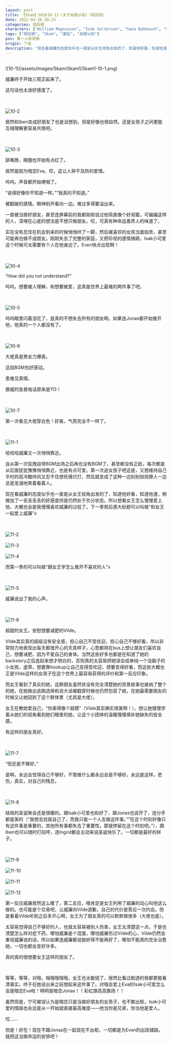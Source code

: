 ```yaml
---
layout: post
title: 【Skam】S01E10-11（关于自我认知）（观后感）
date: 2022-04-26 20:23
categories: 观后感
characters: ["William Magnusson", "Isak Valtersen", "Sana Bakkoush", "Vilde Hellerud Lien"]
tags: ["观后感", "Skam", "羞耻", "自我认知"]
pov: 第一人称视角
origin: 个站
description: "现在看威廉的态度似乎也一直是从女王视角出发的了，知道他好看，知道他渣，稍微加了一丢丢丢丢的好感度但是仍然处于负分状态。所以想看女王怎么慢慢爱上他，大概也会是我慢慢喜欢威廉的过程了。下一季观后感大标题可以叫做“和女王一起爱上威廉”。<br>而第一季的可以叫做“跟女王学怎么推开不喜欢的人”。"
---
```


<br>
![10-1](/assets/images/Skam/Skam1/Skam1-10-1.png)
<br>

威廉终于开始三观正起来了。

这句话也太涨好感度了。

<br><br>
![10-2](/assets/images/Skam/Skam1/Skam1-10-2.png)
<br>

居然和Iben变成好朋友了也是没想到，但是好像也很自然。还是女孩子之间更能互相理解更容易共情吧。

<br><br>
![10-3](/assets/images/Skam/Skam1/Skam1-10-3.png)
<br>

舔嘴唇，眼圈也开始有点红了。

居然是因为暗恋Eva。哎，这让人猝不及防的爱情。

呜呜，声音都开始哽咽了。

“说得好像你不知道一样。”“我真的不知道。”

被戳破的感情。眼神别开看向一边。难过多得要溢出来。

一直被当做好朋友，甚至连屏幕前的我都刚刚说过他简直像个好闺蜜，可偏偏这样的人，深埋在心底的想法是不想只做朋友。哎，可真有种命运愚弄人的味道了。

实在没有忍住在机会到来的时候悄悄绊了一脚，然后被喜欢的女孩当面指责，甚至可能再也做不成朋友。刚刚失去了完整的家庭，又把珍视的感情搞砸，Isak小可爱这个时候可太需要有个人在他身边了。Even快点出现啊！

<br><br>
![10-4](/assets/images/Skam/Skam1/Skam1-10-4.png)
<br>

“How did you not understand?”

呜呜，想要被人理解，和想要被爱，这真是世界上最难的两件事了吧。

<br><br>
![10-5](/assets/images/Skam/Skam1/Skam1-10-5.png)
<br>

呜呜眼里闪着泪花了，是真的不想失去所有的朋友啊。如果连Jonas都开始推开他，他真的一个人都没有了。

<br><br>
![10-6](/assets/images/Skam/Skam1/Skam1-10-6.png)
<br>

大佬真是男友力爆表。

这段BGM也好感动。

患难见真情。

挪威的急救电话原来是113！

<br><br>
![10-7](/assets/images/Skam/Skam1/Skam1-10-7.png)
<br>

第一次看见大佬穿白色！好美，气质完全不一样了。

<br><br>
![11-1](/assets/images/Skam/Skam1/Skam1-11-1.png)
<br>

哈哈哈威廉又一次悄悄靠近。

自从第一次狂拽自带BGM出场之后再也没有BGM了，甚至都没有正脸，每次都是从后面犹犹豫豫悄悄靠近，也是有点可爱。第一次追女孩子吧这是，又想维持自己平时的高冷酷帅风又忍不住想死缠烂打，然后就变成了这种一边别别扭扭撩人一边总是宠溺地笑着看着人。

现在看威廉的态度似乎也一直是从女王视角出发的了，知道他好看，知道他渣，稍微加了一丢丢丢丢的好感度但是仍然处于负分状态。所以想看女王怎么慢慢爱上他，大概也会是我慢慢喜欢威廉的过程了。下一季观后感大标题可以叫做“和女王一起爱上威廉”x

<br><br>
![11-2](/assets/images/Skam/Skam1/Skam1-11-2.png)
<br><br>
![11-3](/assets/images/Skam/Skam1/Skam1-11-3.png)
<br><br>
![11-4](/assets/images/Skam/Skam1/Skam1-11-4.png)
<br>

而第一季的可以叫做“跟女王学怎么推开不喜欢的人”x

<br><br>
![11-5](/assets/images/Skam/Skam1/Skam1-11-5.png)
<br>

威廉说出了我的心声。

<br><br>
![11-6](/assets/images/Skam/Skam1/Skam1-11-6.png)
<br>

超甜的女王。安慰想要减肥的Vilde。

Vilde其实真的超级没有安全感，担心自己不受欢迎，担心自己不够好看，所以非常努力地表现出每天都很开心的天真样子，心思都用在bus上想让朋友们喜欢自己，想要减肥，因为不爱自己的身体。当然这些好多也都是在知道了她的backstory之后连起来想才明白的，否则真的太容易把她误会成单纯一个没脑子的小女孩，虚荣，想要靠hookup让自己变得受欢迎，想要变得好看，而这些大概也正是Vilde这样的女孩子在这个世界上最容易获得的评价和第一反应印象。

而女王看到了真实的她，这群朋友虽然并没有完全清楚她的背景故事也接纳了整个的她，在她做出逃跑选择和说大话被戳穿时候也仍然包容了她，在她最需要朋友的时候又让她回到了这个群体里（尤其是大佬）。

女王在教她爱自己，“你美得像个超模”（Vilde其实确实很美啊！），想让她慢慢学着从她们的视角看到她们眼里的她，让这个小团体的温暖慢慢填补她缺失的安全感。

有这样的朋友真好。

<br><br>
![11-7](/assets/images/Skam/Skam1/Skam1-11-7.png)
<br>

“但还是不够好。”

是啊，永远会觉得自己不够好，不管做什么都永远会是不够好。永远是这样。悲伤，真实，对自己的残忍。

<br><br>
![11-8](/assets/images/Skam/Skam1/Skam1-11-8.png)
<br>

结局的圣诞聚会还是很暖的。跟Isak小可爱也和好了，跟Jonas也说开了，连分手都是美的（“我想去找我自己了，而我只能一个人去做这件事。”“在这个时刻好像只有这件事是重要的，其他所有事都失去了重要性。那就停留在这个时刻吧。”），跟Iben也可以随时打招呼，连Ingrid都会主动来说圣诞快乐了。一切都是最好的样子。

<br><br>
![11-9](/assets/images/Skam/Skam1/Skam1-11-9.png)
<br><br>
![11-10](/assets/images/Skam/Skam1/Skam1-11-10.png)
<br><br>
![11-11](/assets/images/Skam/Skam1/Skam1-11-11.png)
<br><br>
![11-12](/assets/images/Skam/Skam1/Skam1-11-12.png)
<br>

第一反应威廉居然这么暖了，第二反应，哦肯定是女王利用了威廉的动心叫他这么做的。也可能是个交易吧，让威廉向Vilde道歉，自己的代价是答应一次约会。但是看看Vilde听到之后多开心啊，女王为了朋友真的可以默默做很多（大佬也是）。

太容易觉得自己不够好的人，也就太容易被别人伤害，女王太清楚这一点，于是也清楚怎么样对症下药，哪怕威廉是个混蛋，哪怕威廉伤过Vilde的心，Vilde仍然会重视威廉说的话，所以如果连威廉都说她好得不能再好了，哪怕不能真的完全治愈她，一切也都会变好许多。

真的真的很想要女王这样的朋友了。

<br>

等等，等等，对哦，哦哦哦哦哦，女王也太敏锐了，居然比看过剧透的我都更能看清事实。终于在她说出来之前想起来这件事了。对哦会爱上Eva的Isak小可爱怎么会是暗恋Eva啦！明明是暗恋Jonas！！彩虹旗高高飘扬！！

虽然但是，宁可被误认为是暗恋只是当做好朋友的女孩子，也不敢出柜，Isak小可爱的情路也永远是从一开始就直接最高难度——他当你是兄弟，你当他是爱人。

哎……

但是！好在！现在不跟Jonas在一起现在不出柜，一切都是为Even的出现铺路。就把这当做命运的安排吧！
